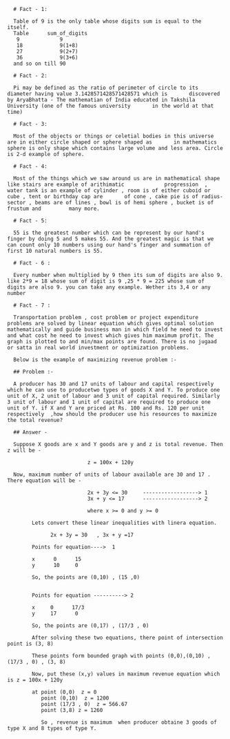 
      # Fact - 1:

      Table of 9 is the only table whose digits sum is equal to the itself.
      Table      sum_of_digits
       9             9
       18            9(1+8)
       27            9(2+7)
       36            9(3+6)
      and so on till 90
      
      # Fact - 2:
      
      Pi may be defined as the ratio of perimeter of circle to its diameter having value 3.1428571428571428571 which is       discovered by AryaBhatta - The mathematian of India educated in Takshila University (one of the famous university       in the world at that time)
      
      # Fact - 3:
      
      Most of the objects or things or celetial bodies in this universe are in either circle shaped or sphere shaped as       in mathematics sphere is only shape which contains large volume and less area. Circle is 2-d example of sphere.
      
      # Fact - 4:
      
      Most of the things which we saw around us are in mathematical shape like stairs are example of arithimatic             progression  , water tank is an example of cylinder , room is of either cuboid or cube , tent or birthday cap are       of cone , cake pie is of radius-sector , beams are of lines , bowl is of hemi sphere , bucket is of frustum and         many more. 
      
      # Fact - 5:
      
      55 is the greatest number which can be represent by our hand's finger by doing 5 and 5 makes 55. And the greatest magic is that we can count only 10 numbers using our hand's finger and summation of first 10 natural numbers is 55.
      
      # Fact - 6 :
      
      Every number when multiplied by 9 then its sum of digits are also 9. like 2*9 = 18 whose sum of digit is 9 ,25 * 9 = 225 whose sum of digits are also 9. you can take any example. Wether its 3,4 or any number  

      # Fact - 7 :
      
      Transportation problem , cost problem or project expenditure problems are solved by linear equation which gives optimal solution mathematically and guide business man in which field he need to invest and what cost he need to invest which gives him maximum profit. The graph is plotted to and min/max points are found. There is no jugaad or satta in real world investment or optimization problems. 
      
      Below is the example of maximizing revenue problem :-
      
      ## Problem :-
      
      A producer has 30 and 17 units of labour and capital respectively  which he can use to producetwo types of goods X and Y. To produce one unit of X, 2 unit of labour and 3 unit of capital required. Similarly 3 unit of labour and 1 unit of capital are required to produce one unit of Y. if X and Y are priced at Rs. 100 and Rs. 120 per unit respectively  ,how should the producer use his resources to maximize the total revenue?
      
      ## Answer - 
      
      Suppose X goods are x and Y goods are y and z is total revenue. Then z will be -
      
                              z = 100x + 120y
      
      Now, maximum number of units of labour available are 30 and 17 . There equation will be - 
      
                              2x + 3y <= 30     ------------------> 1
                              3x + y <= 17      ------------------> 2
                              
                              where x >= 0 and y >= 0
                              
            Lets convert these linear inequalities with linera equation.
            
                  2x + 3y = 30   , 3x + y =17
                  
            Points for equation---->  1
            
            x      0      15
            y      10     0

            So, the points are (0,10) , (15 ,0)
            
            
            Points for equation ----------> 2
            
            x     0      17/3
            y     17      0
            
            So, the points are (0,17) , (17/3 , 0)
            
            After solving these two equations, there point of intersection point is (3, 8)
            
            These points form bounded graph with points (0,0),(0,10) , (17/3 , 0) , (3, 8) 
            
            Now, put these (x,y) values in maximum revenue equation which is z = 100x + 120y
            
            at point (0,0)  z = 0
               point (0,10)  z = 1200
               point (17/3 , 0)  z = 566.67
               point (3,8) z = 1260
               
               So , revenue is maximum  when producer obtaine 3 goods of type X and 8 types of type Y.
